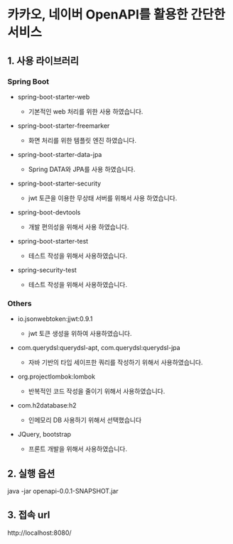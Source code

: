 # 카카오, 네이버 OpenAPI를 활용한 간단한 서비스

## 1. 사용 라이브러리

### Spring Boot

* spring-boot-starter-web
  * 기본적인 web 처리를 위한 사용 하였습니다.

* spring-boot-starter-freemarker
  * 화면 처리를 위한 템플릿 엔진 하였습니다.

* spring-boot-starter-data-jpa
  * Spring DATA와 JPA를 사용 하였습니다.

* spring-boot-starter-security
  * jwt 토큰을 이용한 무상태 서버를 위해서 사용 하였습니다.

* spring-boot-devtools
  * 개발 편의성을 위해서 사용 하였습니다.

* spring-boot-starter-test
  * 테스트 작성을 위해서 사용하였습니다.

* spring-security-test
  * 테스트 작성을 위해서 사용하였습니다.

### Others

* io.jsonwebtoken:jjwt:0.9.1
  * jwt 토큰 생성을 위하여 사용하였습니다.

* com.querydsl:querydsl-apt, com.querydsl:querydsl-jpa
  * 자바 기반의 타입 세이프한 쿼리를 작성하기 위해서 사용하였습니다.

* org.projectlombok:lombok
  * 반복적인 코드 작성을 줄이기 위해서 사용하였습니다.

* com.h2database:h2
  * 인메모리 DB 사용하기 위해서 선택했습니다

* JQuery, bootstrap
  * 프론트 개발을 위해서 사용하였습니다.

## 2. 실행 옵션

java -jar openapi-0.0.1-SNAPSHOT.jar

## 3. 접속 url

http://localhost:8080/